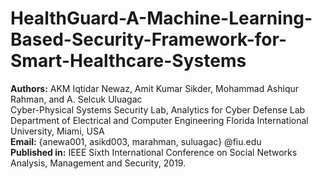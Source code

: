 # HealthGuard-A-Machine-Learning-Based-Security-Framework-for-Smart-Healthcare-Systems
**Authors:** AKM Iqtidar Newaz, Amit Kumar Sikder, Mohammad Ashiqur Rahman, and A. Selcuk Uluagac <br/>
Cyber-Physical Systems Security Lab, Analytics for Cyber Defense Lab <br/>
Department of Electrical and Computer Engineering Florida International University, Miami, USA </br> 
**Email:** {anewa001, asikd003, marahman, suluagac} @fiu.edu <br/>
**Published in:** IEEE Sixth International Conference on Social Networks Analysis, Management and Security, 2019. </br>

